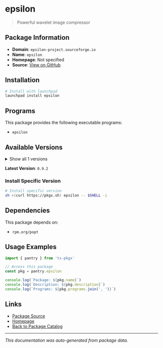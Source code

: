 # epsilon

> Powerful wavelet image compressor

## Package Information

- **Domain**: `epsilon-project.sourceforge.io`
- **Name**: `epsilon`
- **Homepage**: Not specified
- **Source**: [View on GitHub](https://github.com/pkgxdev/pantry/tree/main/projects/epsilon-project.sourceforge.io/package.yml)

## Installation

```bash
# Install with launchpad
launchpad install epsilon
```

## Programs

This package provides the following executable programs:

- `epsilon`

## Available Versions

<details>
<summary>Show all 1 versions</summary>

- `0.9.2`

</details>

**Latest Version**: `0.9.2`

### Install Specific Version

```bash
# Install specific version
sh <(curl https://pkgx.sh) epsilon -- $SHELL -i
```

## Dependencies

This package depends on:

- `rpm.org/popt`

## Usage Examples

```typescript
import { pantry } from 'ts-pkgx'

// Access this package
const pkg = pantry.epsilon

console.log(`Package: ${pkg.name}`)
console.log(`Description: ${pkg.description}`)
console.log(`Programs: ${pkg.programs.join(', ')}`)
```

## Links

- [Package Source](https://github.com/pkgxdev/pantry/tree/main/projects/epsilon-project.sourceforge.io/package.yml)
- [Homepage](#)
- [Back to Package Catalog](../package-catalog.md)

---

*This documentation was auto-generated from package data.*
